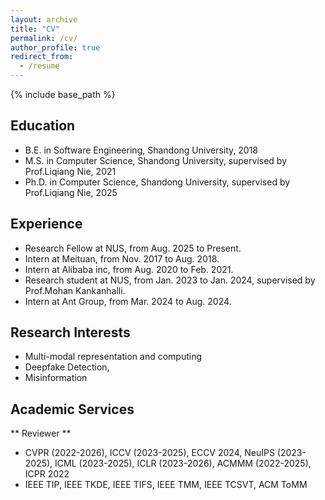 ```yaml
---
layout: archive
title: "CV"
permalink: /cv/
author_profile: true
redirect_from:
  - /resume
---
```


{% include base_path %}

## Education
<!-- ====== -->
* B.E. in Software Engineering, Shandong University, 2018
* M.S. in Computer Science, Shandong University, supervised by Prof.Liqiang Nie, 2021
* Ph.D. in Computer Science, Shandong University, supervised by Prof.Liqiang Nie, 2025

## Experience
<!-- ====== -->
* Research Fellow at NUS, from Aug. 2025 to Present.
* Intern at Meituan, from Nov. 2017 to Aug. 2018.
* Intern at Alibaba inc, from Aug. 2020 to Feb. 2021.
* Research student at NUS, from Jan. 2023 to Jan. 2024, supervised by Prof.Mohan Kankanhalli.
* Intern at Ant Group, from Mar. 2024 to Aug. 2024.

## Research Interests
<!-- ====== -->
* Multi-modal representation and computing
* Deepfake Detection, 
* Misinformation

## Academic Services
<!-- ===== -->
** Reviewer **
* CVPR  (2022-2026), ICCV (2023-2025), ECCV 2024, NeuIPS (2023-2025), ICML (2023-2025), ICLR (2023-2026), ACMMM (2022-2025), ICPR 2022
* IEEE TIP, IEEE TKDE, IEEE TIFS, IEEE TMM, IEEE TCSVT, ACM ToMM

<!-- Publications
======
  <ul>{% for post in site.publications %}
    {% include archive-single-cv.html %}
  {% endfor %}</ul> -->
